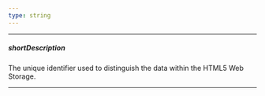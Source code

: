 ```yaml
---
type: string
---
```

---
##### shortDescription
The unique identifier used to distinguish the data within the HTML5 Web Storage.

---
